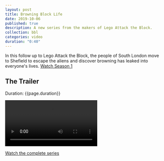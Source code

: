 ```yaml
---
layout: post
title: Browning Block Life
date: 2019-10-06
published: true
description: A new series from the makers of Lego Attack the Block.
collection: bbl
categories: video
duration: "0:40"
---
```

In this follow up to Lego Attack the Block, the people of South London move to Shefield to escape the aliens and discover  browning has leaked into everyone's lives. <a href="/bbl/">Watch Season 1</a>

<h2>The Trailer</h2>
<p class="duration">Duration: {{page.duration}}</p>
<video src="http://users.lmi.net/dhamaker/4tg/BBL Trailer.mp4" controls>
  Your browser does not support video. Try a current browser version if you available.
</video>
<p><a href="/bbl">Watch the complete series</a>
